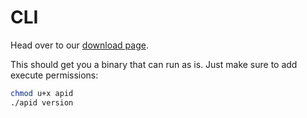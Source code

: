 # CLI

Head over to our [download page](https://github.com/getapid/apid-cli/releases).

This should get you a binary that can run as is. Just make sure to add execute permissions:

```bash
chmod u+x apid
./apid version
```
